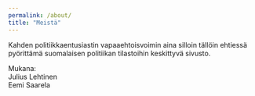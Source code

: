 ```yaml
---
permalink: /about/
title: "Meistä"
---
```


Kahden politiikkaentusiastin vapaaehtoisvoimin aina silloin tällöin ehtiessä pyörittämä suomalaisen politiikan tilastoihin keskittyvä sivusto.

<p>
Mukana:<br>
Julius Lehtinen<br>
Eemi Saarela
</p>
